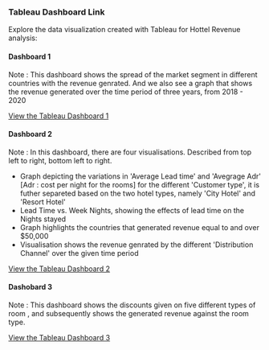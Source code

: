 ### Tableau Dashboard Link

Explore the data visualization created with Tableau for Hottel Revenue analysis:

#### Dashboard 1 
Note : This dashboard shows the spread of the market segment in different countries with the revenue genrated. And we also see a graph that shows the revenue generated
over the time period of three years, from 2018 - 2020

[View the Tableau Dashboard 1](https://public.tableau.com/views/HotelRevenue_16953866726300/Dashboard1?:language=en-GB&:display_count=n&:origin=viz_share_link)

#### Dashboard 2 
Note : In this dashboard, there are four visualisations. Described from top left to right, bottom left to right. 
* Graph depicting the variations in 'Average Lead time' and 'Avegrage Adr' [Adr : cost per night for the rooms] for the different 'Customer type', 
it is futher separeted based on the two hotel types, namely 'City Hotel' and 'Resort Hotel' 
* Lead Time vs. Week Nights, showing the effects of lead time on the Nights stayed
* Graph highlights the countries that generated revenue equal to and over $50,000
* Visualisation shows the revenue genrated by the different 'Distribution Channel' over the given time period

[View the Tableau Dashboard 2](https://public.tableau.com/views/HotelRevenue2/Dashboard2?:language=en-GB&:display_count=n&:origin=viz_share_link)

#### Dashobard 3 
Note : This dashboard shows the discounts given on five different types of room , and subsequently shows the generated revenue against the room type. 

[View the Tableau Dashboard 3](https://public.tableau.com/views/HotelRevenue3Reservedroomsvs_Discount/Dashboard3?:language=en-GB&:display_count=n&:origin=viz_share_link)
